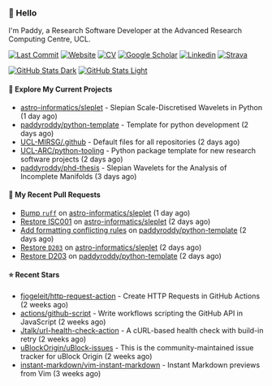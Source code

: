 ### 👋 Hello

I'm Paddy, a Research Software Developer at the Advanced Research Computing
Centre, UCL.

[![Last Commit](https://img.shields.io/github/last-commit/paddyroddy/paddyroddy/main?label=updated)](https://github.com/paddyroddy)
[![Website](https://img.shields.io/badge/GitHub%20Pages-222?logo=githubpages&logoColor=fff&style=for-the-badge&style=flat)](https://paddyroddy.github.io)
[![CV](https://img.shields.io/badge/CV-PDF-pink.svg)](https://paddyroddy.github.io/cv)
[![Google Scholar](https://img.shields.io/badge/Google%20Scholar-4285F4?logo=googlescholar&logoColor=fff&style=for-the-badge&style=flat)](https://scholar.google.com/citations?user=OFigHUwAAAAJ)
[![Linkedin](https://img.shields.io/badge/LinkedIn-0A66C2?logo=linkedin&logoColor=fff&style=for-the-badge&style=flat)](https://www.linkedin.com/in/patrickjamesroddy)
[![Strava](https://img.shields.io/badge/Strava-FC4C02?style=for-the-badge&logo=strava&logoColor=white&style=flat)](https://www.strava.com/athletes/patrick_roddy)

[![GitHub Stats Dark](https://github-readme-stats-paddyroddy.vercel.app/api?username=paddyroddy&disable_animations=true&hide_border=true&hide_title=true&include_all_commits=true&rank_icon=github&show=prs_merged,reviews&show_icons=true&theme=tokyonight)](https://github.com/paddyroddy/paddyroddy#gh-dark-mode-only)
[![GitHub Stats Light](https://github-readme-stats-paddyroddy.vercel.app/api?username=paddyroddy&disable_animations=true&hide_border=true&hide_title=true&include_all_commits=true&rank_icon=github&show=prs_merged,reviews&show_icons=true&theme=default)](https://github.com/paddyroddy/paddyroddy#gh-light-mode-only)

#### 👷 Explore My Current Projects

- [astro-informatics/sleplet](https://github.com/astro-informatics/sleplet) - Slepian Scale-Discretised Wavelets in Python
  (1 day ago)
- [paddyroddy/python-template](https://github.com/paddyroddy/python-template) - Template for python development
  (2 days ago)
- [UCL-MIRSG/.github](https://github.com/UCL-MIRSG/.github) - Default files for all repositories
  (2 days ago)
- [UCL-ARC/python-tooling](https://github.com/UCL-ARC/python-tooling) - Python package template for new research software projects
  (2 days ago)
- [paddyroddy/phd-thesis](https://github.com/paddyroddy/phd-thesis) - Slepian Wavelets for the Analysis of Incomplete Manifolds
  (3 days ago)

#### 🔨 My Recent Pull Requests

- [Bump `ruff`](https://github.com/astro-informatics/sleplet/pull/354) on [astro-informatics/sleplet](https://github.com/astro-informatics/sleplet)
  (1 day ago)
- [Restore ISC001](https://github.com/astro-informatics/sleplet/pull/353) on [astro-informatics/sleplet](https://github.com/astro-informatics/sleplet)
  (2 days ago)
- [Add formatting conflicting rules](https://github.com/paddyroddy/python-template/pull/148) on [paddyroddy/python-template](https://github.com/paddyroddy/python-template)
  (2 days ago)
- [Restore `D203`](https://github.com/astro-informatics/sleplet/pull/352) on [astro-informatics/sleplet](https://github.com/astro-informatics/sleplet)
  (2 days ago)
- [Restore D203](https://github.com/paddyroddy/python-template/pull/147) on [paddyroddy/python-template](https://github.com/paddyroddy/python-template)
  (2 days ago)

#### ⭐ Recent Stars

- [fjogeleit/http-request-action](https://github.com/fjogeleit/http-request-action) - Create HTTP Requests in GitHub Actions
  (2 weeks ago)
- [actions/github-script](https://github.com/actions/github-script) - Write workflows scripting the GitHub API in JavaScript
  (2 weeks ago)
- [Jtalk/url-health-check-action](https://github.com/Jtalk/url-health-check-action) - A cURL-based health check with build-in retry 
  (2 weeks ago)
- [uBlockOrigin/uBlock-issues](https://github.com/uBlockOrigin/uBlock-issues) - This is the community-maintained issue tracker for uBlock Origin
  (2 weeks ago)
- [instant-markdown/vim-instant-markdown](https://github.com/instant-markdown/vim-instant-markdown) - Instant Markdown previews from Vim
  (3 weeks ago)
